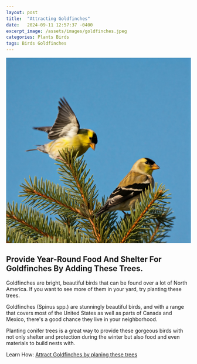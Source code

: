 ```yaml
---
layout: post
title:  "Attracting Goldfinches"
date:   2024-09-11 12:57:37 -0400
excerpt_image: /assets/images/goldfinches.jpeg
categories: Plants Birds
tags: Birds Goldfinches
---
```


<img src="/assets/images/goldfinches.jpeg">

## Provide Year-Round Food And Shelter For Goldfinches By Adding These Trees.

Goldfinches are bright, beautiful birds that can be found over a lot of North America. If you want to see more of them in your yard, try planting these trees.

Goldfinches (Spinus spp.) are stunningly beautiful birds, and with a range that covers most of the United States as well as parts of Canada and Mexico, there's a good chance they live in your neighborhood.

Planting conifer trees is a great way to provide these gorgeous birds with not only shelter and protection during the winter but also food and even materials to build nests with.

Learn How: [Attract Goldfinches by planing these trees](https://www.housedigest.com/1654377/attract-goldfinches-birds-food-shelter-trees/)